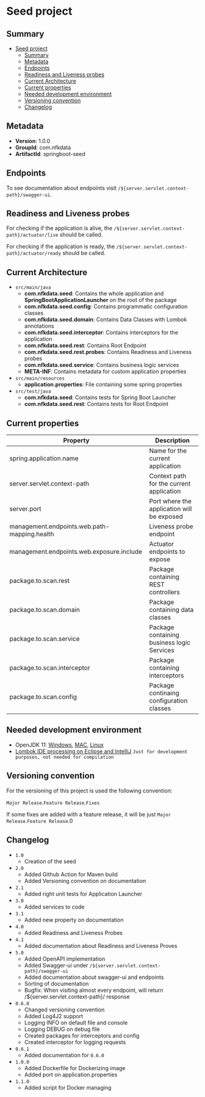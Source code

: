 # Seed project

## Summary

- [Seed project](#seed-project)
	- [Summary](#summary)
	- [Metadata](#metadata)
	- [Endpoints](#endpoints)
	- [Readiness and Liveness probes](#readiness-and-liveness-probes)
	- [Current Architecture](#current-architecture)
	- [Current properties](#current-properties)
	- [Needed development environment](#needed-development-environment)
	- [Versioning convention](#versioning-convention)
	- [Changelog](#changelog)

## Metadata

- **Version**: 1.0.0
- **GroupId**: com.nfkdata
- **ArtifactId**: springboot-seed

## Endpoints

To see documentation about endpoints visit `/${server.servlet.context-path}/swagger-ui`.

## Readiness and Liveness probes

For checking if the application is alive, the `/${server.servlet.context-path}/actuator/live` should be called.

For checking if the application is ready, the `/${server.servlet.context-path}/actuator/ready` should be called.

## Current Architecture

- `src/main/java`
	- **com.nfkdata.seed**: Contains the whole application and **SpringBootApplicationLauncher** on the root of the package
	- **com.nfkdata.seed.config**: Contains programmatic configuration classes
	- **com.nfkdata.seed.domain**: Contains Data Classes with Lombok annotations
	- **com.nfkdata.seed.interceptor**: Contains interceptors for the application
	- **com.nfkdata.seed.rest**: Contains Root Endpoint
	- **com.nfkdata.seed.rest.probes**: Contains Readiness and Liveness probes
	- **com.nfkdata.seed.service**: Contains business logic services
	- **META-INF**: Contains metadata for custom application properties
- `src/main/resources`
	- **application.properties**: File containing some spring properties
- `src/test/java`
	- **com.nfkdata.seed**: Contains tests for Spring Boot Launcher
	- **com.nfkdata.seed.rest**: Contains tests for Root Endpoint

## Current properties

| Property                                     | Description                                 |
|----------------------------------------------|---------------------------------------------|
| spring.application.name                      | Name for the current application            |
| server.servlet.context-path                  | Context path for the current application    |
| server.port                                  | Port where the application will be exposed  |
| management.endpoints.web.path-mapping.health | Liveness probe endpoint                     |
| management.endpoints.web.exposure.include    | Actuator endpoints to expose                |
| package.to.scan.rest                         | Package containing REST controllers         |
| package.to.scan.domain                       | Package containing data classes             |
| package.to.scan.service                      | Package containing business logic Services  |
| package.to.scan.interceptor                  | Package containing interceptors             |
| package.to.scan.config                       | Package continaing configuration classes    |

## Needed development environment

- OpenJDK 11: [Windows](https://download.java.net/java/GA/jdk11/9/GPL/openjdk-11.0.2_windows-x64_bin.zip), [MAC](https://download.java.net/java/GA/jdk11/9/GPL/openjdk-11.0.2_osx-x64_bin.tar.gz), [Linux](https://download.java.net/java/GA/jdk11/9/GPL/openjdk-11.0.2_linux-x64_bin.tar.gz)
- [Lombok IDE processing on Eclipse and IntelliJ](https://www.baeldung.com/lombok-ide) `Just for development purposes, not needed for compilation`

## Versioning convention

For the versioning of this project is used the following convention:

`Major Release`.`Feature Release`.`Fixes`

If some fixes are added with a feature release, it will be just `Major Release`.`Feature Release`.0

## Changelog

- `1.0`
	- Creation of the seed
- `2.0`
	- Added Github Action for Maven build
	- Added Versioning convention on documentation
- `2.1`
	- Added right unit tests for Application Launcher
- `3.0`
	- Added services to code
- `3.1`
	- Added new property on documentation
- `4.0`
	- Added Readiness and Liveness Probes
- `4.1`
	- Added documentation about Readiness and Liveness Proves 
- `5.0`
	- Added OpenAPI implementation
	- Added Swagger-ui under `/${server.servlet.context-path}/swagger-ui`
	- Added documentation about swagger-ui and endpoints
	- Sorting of documentation
	- Bugfix: When visiting almost every endpoint, will return /${server.servlet.context-path}/ response
- `0.6.0`
    - Changed versioning convention
    - Added Log4J2 support
    - Logging INFO on default file and console
    - Logging DEBUG on debug file
    - Created packages for interceptors and config
    - Created interceptor for logging requests
- `0.6.1`
  - Added documentation for `0.6.0`
- `1.0.0`
  - Added Dockerfile for Dockerizing image
  - Added port on application.properties
- `1.1.0`
  - Added script for Docker managing